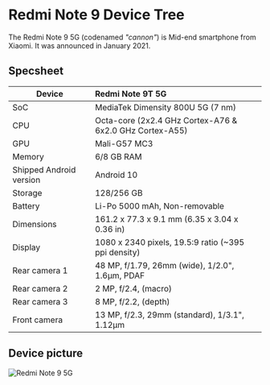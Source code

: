 # Redmi Note 9 Device Tree

The Redmi Note 9 5G (codenamed _"cannon"_) is Mid-end smartphone from Xiaomi. It was announced in January 2021.

## Specsheet

| Device                  | Redmi Note 9T 5G                                                           |
| ----------------------- | :------------------------------------------------------------------------- |
| SoC                     | MediaTek Dimensity 800U 5G (7 nm)                                          |
| CPU                     | Octa-core (2x2.4 GHz Cortex-A76 & 6x2.0 GHz Cortex-A55)                    |
| GPU                     | Mali-G57 MC3                                                               |
| Memory                  | 6/8 GB RAM                                                                   |
| Shipped Android version | Android 10                                                                 |
| Storage                 | 128/256 GB                                                                  |
| Battery                 | Li-Po 5000 mAh, Non-removable                                              |
| Dimensions              | 161.2 x 77.3 x 9.1 mm (6.35 x 3.04 x 0.36 in)                              |
| Display                 | 1080 x 2340 pixels, 19.5:9 ratio (~395 ppi density)                        |
| Rear camera 1           | 48 MP, f/1.79, 26mm (wide), 1/2.0", 1.6µm, PDAF                             |
| Rear camera 2           | 2 MP, f/2.4, (macro)                                                       |
| Rear camera 3           | 8 MP, f/2.2, (depth)                                                       |
| Front camera            | 13 MP, f/2.3, 29mm (standard), 1/3.1", 1.12µm                              |

## Device picture

![Redmi Note 9 5G](https://fdn2.gsmarena.com/vv/pics/xiaomi/xiaomi-redmi-note-9-5g-1.jpg)
